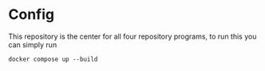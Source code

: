 # Config

This repository is the center for all four repository programs, to run this you can simply run
```
docker compose up --build
```